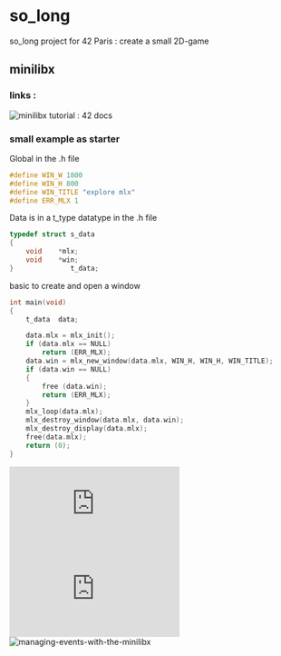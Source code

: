 # so_long
so_long project for 42 Paris : create a small 2D-game

## minilibx
### links :
![minilibx tutorial : 42 docs](https://harm-smits.github.io/42docs/libs/minilibx)

### small example as starter
Global in the .h file

```c
#define WIN_W 1800
#define WIN_H 800
#define WIN_TITLE "explore mlx"
#define ERR_MLX 1
```

Data is in a t_type datatype in the .h file     
```c
typedef struct s_data
{
    void    *mlx;
    void    *win;
}              t_data;

```
basic to create and open a window 
```c
int main(void)
{
    t_data  data;

    data.mlx = mlx_init();
    if (data.mlx == NULL)
        return (ERR_MLX);
    data.win = mlx_new_window(data.mlx, WIN_H, WIN_H, WIN_TITLE);
    if (data.win == NULL)
    {
        free (data.win);
        return (ERR_MLX);
    }
    mlx_loop(data.mlx);
    mlx_destroy_window(data.mlx, data.win);
    mlx_destroy_display(data.mlx);
    free(data.mlx);
    return (0);
}
```

![events/types](https://tronche.com/gui/x/xlib/events/types.html)
![man_mlx_loop](https://qst0.github.io/ft_libgfx/man_mlx_loop.html)
![managing-events-with-the-minilibx](https://aurelienbrabant.fr/blog/managing-events-with-the-minilibx)
